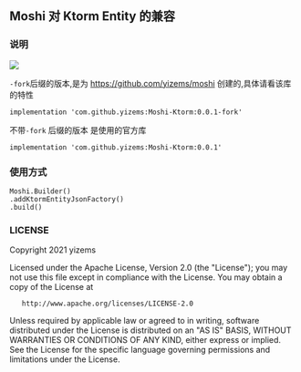 ## Moshi 对 Ktorm Entity 的兼容

### 说明

[![](https://jitpack.io/v/yizems/Moshi-Ktorm.svg)](https://jitpack.io/#yizems/Moshi-Ktorm)

`-fork`后缀的版本,是为 https://github.com/yizems/moshi 创建的,具体请看该库的特性

```
implementation 'com.github.yizems:Moshi-Ktorm:0.0.1-fork'
```

不带`-fork` 后缀的版本 是使用的官方库
```
implementation 'com.github.yizems:Moshi-Ktorm:0.0.1'
```

### 使用方式

```
Moshi.Builder()
.addKtormEntityJsonFactory()
.build()
```

### LICENSE

   Copyright 2021 yizems

   Licensed under the Apache License, Version 2.0 (the "License");
   you may not use this file except in compliance with the License.
   You may obtain a copy of the License at

       http://www.apache.org/licenses/LICENSE-2.0

   Unless required by applicable law or agreed to in writing, software
   distributed under the License is distributed on an "AS IS" BASIS,
   WITHOUT WARRANTIES OR CONDITIONS OF ANY KIND, either express or implied.
   See the License for the specific language governing permissions and
   limitations under the License.
